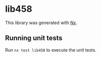 # lib458

This library was generated with [Nx](https://nx.dev).

## Running unit tests

Run `nx test lib458` to execute the unit tests.
